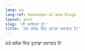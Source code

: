 ```yaml
---
lang: pa
lang-ref: bonvenon-al-mia-blogo
layout: post
slug: 'ਜੀ ਆਇਆਂ ਨੂੰ!'
title: 'ਮੇਰੇ ਬਲੌਗ ਵਿੱਚ ਤੁਹਾਡਾ ਸਵਾਗਤ ਹੈ!'
---
```


ਮੇਰੇ ਬਲੌਗ ਵਿੱਚ ਤੁਹਾਡਾ ਸਵਾਗਤ ਹੈ!
